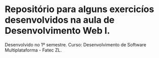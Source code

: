 # Repositório para alguns exercicíos desenvolvidos na aula de Desenvolvimento Web I.
Desenvolvido no 1º semestre. 
Curso: Desenvolvimento de Software Multiplataforma - Fatec ZL.
